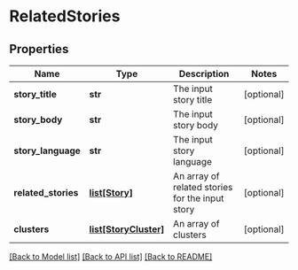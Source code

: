 # RelatedStories

## Properties
Name | Type | Description | Notes
------------ | ------------- | ------------- | -------------
**story_title** | **str** | The input story title | [optional] 
**story_body** | **str** | The input story body | [optional] 
**story_language** | **str** | The input story language | [optional] 
**related_stories** | [**list[Story]**](Story.md) | An array of related stories for the input story | [optional] 
**clusters** | [**list[StoryCluster]**](StoryCluster.md) | An array of clusters | [optional] 

[[Back to Model list]](../README.rst#documentation-for-models) [[Back to API list]](../README.rst#documentation-for-api-endpoints) [[Back to README]](../README.rst)


